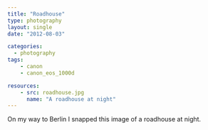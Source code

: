 ```yaml
---
title: "Roadhouse"
type: photography
layout: single
date: "2012-08-03"

categories: 
  - photography
tags:
    - canon
    - canon_eos_1000d

resources:
    - src: roadhouse.jpg
      name: "A roadhouse at night"
---
```


On my way to Berlin I snapped this image of a roadhouse at night. 